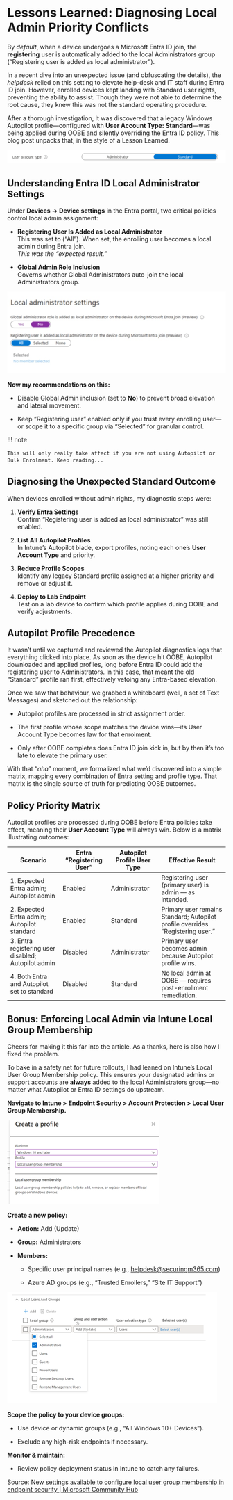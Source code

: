 # Lessons Learned: Diagnosing Local Admin Priority Conflicts

By *default*, when a device undergoes a Microsoft Entra ID join, the **registering** user is automatically added to the local Administrators group (“Registering user is added as local administrator”).

In a recent dive into an unexpected issue (and obfuscating the details), the *helpdesk* relied on this setting to elevate help-desk and IT staff during Entra ID join. However, enrolled devices kept landing with Standard user rights, preventing the ability to assist. Though they were not able to determine the root cause, they knew this was not the standard operating procedure.

After a thorough investigation, It was discovered that a legacy Windows Autopilot profile—configured with **User Account Type: Standard**—was being applied during OOBE and silently overriding the Entra ID policy. This blog post unpacks that, in the style of a Lesson Learned.

![entraid-vs-oobe-uat](./Images/entraid-vs-oobe-uat.png)

## Understanding Entra ID Local Administrator Settings

Under **Devices → Device settings** in the Entra portal, two critical policies control local admin assignment:

- **Registering User Is Added as Local Administrator**  
    This was set to (“All”). When set, the enrolling user becomes a local admin during Entra join.  
    _This was the “expected result.”_
    
- **Global Admin Role Inclusion**  
    Governs whether Global Administrators auto-join the local Administrators group.
	

![entraid-vs-oobe-entraidsetttings](./Images/entraid-vs-oobe-entraidsetttings.png)


**Now my recommendations on this:**

- Disable Global Admin inclusion (set to **No**) to prevent broad elevation and lateral movement.
	
- Keep “Registering user” enabled only if you trust every enrolling user—or scope it to a specific group via “Selected” for granular control. 
	

!!! note

    This will only really take affect if you are not using Autopilot or Bulk Enrolment. Keep reading...

## Diagnosing the Unexpected Standard Outcome

When devices enrolled without admin rights, my diagnostic steps were:

1. **Verify Entra Settings**  
    Confirm “Registering user is added as local administrator” was still enabled.
    
2. **List All Autopilot Profiles**  
    In Intune’s Autopilot blade, export profiles, noting each one’s **User Account Type** and priority.
    
3. **Reduce Profile Scopes**  
    Identify any legacy Standard profile assigned at a higher priority and remove or adjust it.
    
4. **Deploy to Lab Endpoint**  
    Test on a lab device to confirm which profile applies during OOBE and verify adjustments.
	

## Autopilot Profile Precedence 

It wasn’t until we captured and reviewed the Autopilot diagnostics logs that everything clicked into place. As soon as the device hit OOBE, Autopilot downloaded and applied profiles, long before Entra ID could add the registering user to Administrators. In this case, that meant the old “Standard” profile ran first, effectively vetoing any Entra-based elevation.

Once we saw that behaviour, we grabbed a whiteboard (well, a set of Text Messages) and sketched out the relationship:

- Autopilot profiles are processed in strict assignment order.
	
- The first profile whose scope matches the device wins—its User Account Type becomes law for that enrolment.
	
- Only after OOBE completes does Entra ID join kick in, but by then it’s too late to elevate the primary user.
	

With that “*aha*” moment, we formalized what we’d discovered into a simple matrix, mapping every combination of Entra setting and profile type. That matrix is the single source of truth for predicting OOBE outcomes.

## Policy Priority Matrix

Autopilot profiles are processed during OOBE before Entra policies take effect, meaning their **User Account Type** will always win. Below is a matrix illustrating outcomes:

|Scenario|Entra “Registering User”|Autopilot Profile User Type|Effective Result|
|---|---|---|---|
|1. Expected Entra admin; Autopilot admin|Enabled|Administrator|Registering user (primary user) is admin — as intended.|
|2. Expected Entra admin; Autopilot standard|Enabled|Standard|Primary user remains Standard; Autopilot profile overrides “Registering user.”|
|3. Entra registering user disabled; Autopilot admin|Disabled|Administrator|Primary user becomes admin because Autopilot profile wins.|
|4. Both Entra and Autopilot set to standard|Disabled|Standard|No local admin at OOBE — requires post-enrollment remediation.|


## Bonus: Enforcing Local Admin via Intune Local Group Membership

Cheers for making it this far into the article. As a thanks, here is also how I fixed the problem.

To bake in a safety net for future rollouts, I had leaned on Intune’s Local User Group Membership policy. This ensures your designated admins or support accounts are **always** added to the local Administrators group—no matter what Autopilot or Entra ID settings do upstream.

**Navigate to Intune > Endpoint Security > Account Protection > Local User Group Membership.**

![entraid-vs-oobe-localusergroup](./Images/entraid-vs-oobe-localusergroup.png)

**Create a new policy:**
	
- **Action:** Add (Update)
	
- **Group:** Administrators
	
- **Members:**
		
	- Specific user principal names (e.g., helpdesk@securingm365.com)
		
	- Azure AD groups (e.g., “Trusted Enrollers,” “Site IT Support”)
		

![entraid-vs-oobe-localusergroupsettings](./Images/entraid-vs-oobe-localusergroupsettings.png)

**Scope the policy to your device groups:**
	
- Use device or dynamic groups (e.g., “All Windows 10+ Devices”).
	
- Exclude any high-risk endpoints if necessary.
	

**Monitor & maintain:**
	
- Review policy deployment status in Intune to catch any failures.
	


Source: [New settings available to configure local user group membership in endpoint security | Microsoft Community Hub](https://techcommunity.microsoft.com/blog/intunecustomersuccess/new-settings-available-to-configure-local-user-group-membership-in-endpoint-secu/3093207)

